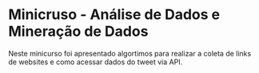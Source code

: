 # Minicruso - Análise de Dados e Mineração de Dados
Neste minicurso foi apresentado algortimos para realizar a coleta de links de websites e como acessar dados do tweet via API.
